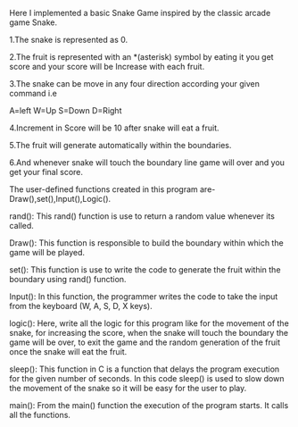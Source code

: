 
Here I implemented a basic Snake Game inspired by the classic arcade game Snake.

1.The snake is represented as 0.

2.The fruit is represented with an *(asterisk) symbol by eating it you get score and your score will be Increase with each fruit.

3.The snake can be move in any four direction according your given command i.e

A=left
W=Up
S=Down
D=Right

4.Increment in Score will be 10 after snake will eat a fruit.

5.The fruit will generate automatically within the boundaries.

6.And whenever snake will touch the boundary line game will over and you get your final score.


The user-defined functions created in this program are-
Draw(),set(),Input(),Logic().


rand(): This rand() function is use to return a random value whenever its called.

Draw(): This function is responsible to build the boundary within which the game will be played.

set(): This function is use to write the code to generate the fruit within the boundary using rand() function.

Input(): In this function, the programmer writes the code to take the input from the keyboard (W, A, S, D, X keys).

logic(): Here, write all the logic for this program like for the movement of the snake, for increasing the score, when the snake will touch the boundary the game will be over, to exit the game and the random generation of the fruit once the snake will eat the fruit.

sleep(): This function in C is a function that delays the program execution for the given number of seconds. In this code sleep() is used to slow down the movement of the snake so it will be easy for the user to play.

main(): From the main() function the execution of the program starts. It calls all the functions.
